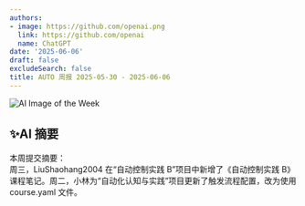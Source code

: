 ```yaml
---
authors:
- image: https://github.com/openai.png
  link: https://github.com/openai
  name: ChatGPT
date: '2025-06-06'
draft: false
excludeSearch: false
title: AUTO 周报 2025-05-30 - 2025-06-06
---
```


![AI Image of the Week](https://static.hoa.moe/news/weekly/weekly-2025-05-30/generated_image_cropped.png)

## ✨AI 摘要

本周提交摘要：  
周三，LiuShaohang2004 在“自动控制实践 B”项目中新增了《自动控制实践 B》课程笔记。周二，小林为“自动化认知与实践”项目更新了触发流程配置，改为使用 course.yaml 文件。


